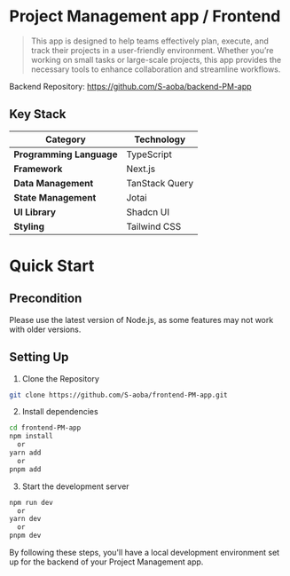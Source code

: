 # Project Management app / Frontend
>  This app is designed to help teams effectively plan, execute, and track their projects in a user-friendly environment. Whether you’re working on small tasks or large-scale projects, this app provides the necessary tools to enhance collaboration and streamline workflows.

Backend Repository: https://github.com/S-aoba/backend-PM-app

## Key Stack
| Category             | Technology        |
|----------------------|-------------------|
| **Programming Language** | TypeScript        |
| **Framework**        | Next.js           |
| **Data Management**  | TanStack Query    |
| **State Management**  | Jotai             |
| **UI Library**       | Shadcn UI         |
| **Styling**          | Tailwind CSS      |

# Quick Start
## Precondition
Please use the latest version of Node.js, as some features may not work with older versions.

## Setting Up
1. Clone the Repository
```bash
git clone https://github.com/S-aoba/frontend-PM-app.git
```

2. Install dependencies
```bash
cd frontend-PM-app
npm install
  or
yarn add
  or
pnpm add
```

3. Start the development server
```bash
npm run dev
  or
yarn dev
  or
pnpm dev
```

By following these steps, you'll have a local development environment set up for the backend of your Project Management app.
